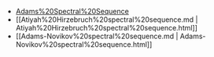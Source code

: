 












-   [Adams%20Spectral%20Sequence](Adams%20Spectral%20Sequence)
-   [[Atiyah%20Hirzebruch%20spectral%20sequence.md | Atiyah%20Hirzebruch%20spectral%20sequence.html]]
-   [[Adams-Novikov%20spectral%20sequence.md | Adams-Novikov%20spectral%20sequence.html]]
